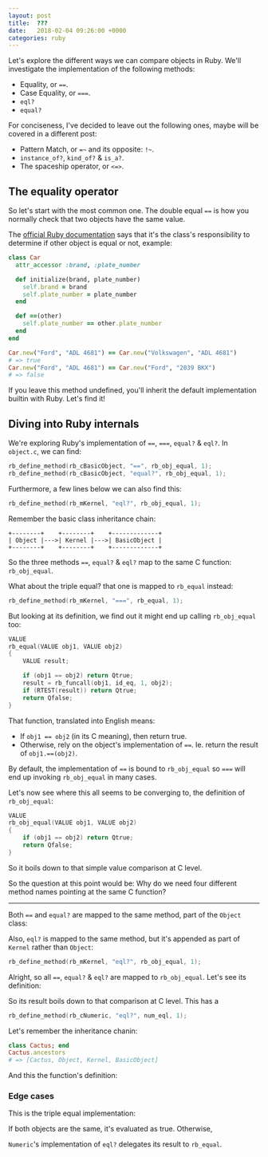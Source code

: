```yaml
---
layout: post
title:  ???
date:   2018-02-04 09:26:00 +0000
categories: ruby
---
```


Let's explore the different ways we can compare objects in Ruby. We'll
investigate the implementation of the following methods:

  * Equality, or `==`.
  * Case Equality, or `===`.
  * `eql?`
  * `equal?`

For conciseness, I've decided to leave out the following ones, maybe will be
covered in a different post:

  * Pattern Match, or `=~` and its opposite: `!~`.
  * `instance_of?`, `kind_of?` & `is_a?`.
  * The spaceship operator, or `<=>`.

## The equality operator

So let's start with the most common one. The double equal `==` is how you
normally check that two objects have the same value.

The [official Ruby documentation][object-rdoc] says that it's the class's responsibility to
determine if other object is equal or not, example:

```ruby
class Car
  attr_accessor :brand, :plate_number

  def initialize(brand, plate_number)
    self.brand = brand
    self.plate_number = plate_number
  end

  def ==(other)
    self.plate_number == other.plate_number
  end
end

Car.new("Ford", "ADL 4681") == Car.new("Volkswagen", "ADL 4681")
# => true
Car.new("Ford", "ADL 4681") == Car.new("Ford", "2039 BKX")
# => false
```

If you leave this method undefined, you'll inherit the default
implementation builtin with Ruby. Let's find it!

## Diving into Ruby internals

We're exploring Ruby's implementation of `==`, `===`, `equal?` & `eql?`.
In `object.c`, we can find:

```c
rb_define_method(rb_cBasicObject, "==", rb_obj_equal, 1);
rb_define_method(rb_cBasicObject, "equal?", rb_obj_equal, 1);
```

Furthermore, a few lines below we can also find this:

```c
rb_define_method(rb_mKernel, "eql?", rb_obj_equal, 1);
```

Remember the basic class inheritance chain:

```
+--------+    +--------+    +-------------+
| Object |--->| Kernel |--->| BasicObject |
+--------+    +--------+    +-------------+
```

So the three methods `==`, `equal?` & `eql?` map to the same C function:
`rb_obj_equal`.

What about the triple equal? that one is mapped to `rb_equal` instead:

```c
rb_define_method(rb_mKernel, "===", rb_equal, 1);
```

But looking at its definition, we find out it might end up calling
`rb_obj_equal` too:

```c
VALUE
rb_equal(VALUE obj1, VALUE obj2)
{
    VALUE result;

    if (obj1 == obj2) return Qtrue;
    result = rb_funcall(obj1, id_eq, 1, obj2);
    if (RTEST(result)) return Qtrue;
    return Qfalse;
}
```

That function, translated into English means:

  * If `obj1 == obj2` (in its C meaning), then return true.
  * Otherwise, rely on the object's implementation of `==`. Ie. return the
    result of `obj1.==(obj2)`.


By default, the implementation of `==` is bound to `rb_obj_equal` so `===` will
end up invoking `rb_obj_equal` in many cases.

Let's now see where this all seems to be converging to, the definition of
`rb_obj_equal`:

```c
VALUE
rb_obj_equal(VALUE obj1, VALUE obj2)
{
    if (obj1 == obj2) return Qtrue;
    return Qfalse;
}
```

So it boils down to that simple value comparison at C level.

So the question at this point would be: Why do we need four different method
names pointing at the same C function?

---




Both `==` and `equal?` are mapped to the same method, part of the `Object`
class:


Also, `eql?` is mapped to the same method, but it's appended as part of
`Kernel` rather than `Object`:

```c
rb_define_method(rb_mKernel, "eql?", rb_obj_equal, 1);
```

Alright, so all `==`, `equal?` & `eql?` are mapped to `rb_obj_equal`. Let's
see its definition:


So its result boils down to that comparison at C level. This has a

```c
rb_define_method(rb_cNumeric, "eql?", num_eql, 1);
```

Let's remember the inheritance chanin:

```ruby
class Cactus; end
Cactus.ancestors
# => [Cactus, Object, Kernel, BasicObject]
```

And this the function's definition:


### Edge cases

This is the triple equal implementation:


If both objects are the same, it's evaluated as true. Otherwise,


`Numeric`'s implementation of `eql?` delegates its result to `rb_equal`.


[mri]: https://en.wikipedia.org/wiki/Ruby_MRI
[object-rdoc]: https://ruby-doc.org/core-2.5.0/Object.html#method-i-eql-3F
